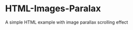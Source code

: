 HTML-Images-Paralax
===================

A simple HTML example with image parallax scrolling effect
